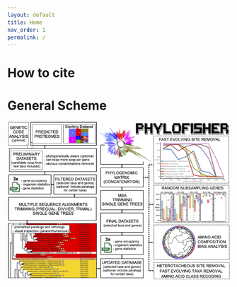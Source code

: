 ```yaml
---
layout: default
title: Home
nav_order: 1
permalink: /
---
```


# How to cite

# General Scheme
![General-Scheme](/docs/assests/images/general-scheme.png)